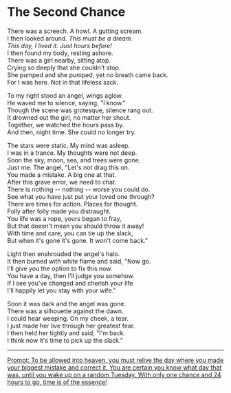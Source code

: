 # The Second Chance

There was a screech. A howl. A gutting scream.  \
I then looked around. *This must be a dream.   \
This day, I lived it. Just hours before!*  \
I then found my body, resting ashore.  \
There was a girl nearby, sitting atop.  \
Crying so deeply that she couldn't stop.  \
She pumped and she pumped, yet no breath came back.  \
For I was here. Not in that lifeless sack.

To my right stood an angel, wings aglow.  \
He waved me to silence, saying, "I know."  \
Though the scene was grotesque, silence rang out.  \
It drowned out the girl, no matter her shout.  \
Together, we watched the hours pass by.  \
And then, night time. She could no longer try.

The stars were static. My mind was asleep.  \
I was in a trance. My thoughts were not deep.  \
Soon the sky, moon, sea, and trees were gone.  \
Just me. The angel, "Let's not drag this on.  \
You made a mistake. A big one at that.  \
After this grave error, we need to chat.  \
There is nothing -- nothing -- worse you could do.  \
See what you have just put your loved one through?  \
There are times for action. Places for thought.  \
Folly after folly made you distraught.  \
You life was a rope, yours began to fray,  \
But that doesn't mean you should throw it away!  \
With time and care, you can tie up the slack,  \
But when it's gone it's gone. It won't come back."

Light then enshrouded the angel's halo.  \
It then burned with white flame and said, "Now go.  \
I'll give you the option to fix this now.  \
You have a day, then I'll judge you somehow.  \
If I see you've changed and cherish your life  \
I'll happily let you stay with your wife."

Soon it was dark and the angel was gone.  \
There was a silhouette against the dawn.  \
I could hear weeping. On my cheek, a tear.  \
I just made her live through her greatest fear.  \
I then held her tightly and said, "I'm back.  \
I think now it's time to pick up the slack."

---

[Prompt: To be allowed into heaven, you must relive the day where you made your biggest mistake and correct it. You are certain you know what day that was, until you wake up on a random Tuesday. With only one chance and 24 hours to go, time is of the essence!](https://www.reddit.com/r/WritingPrompts/comments/1frbo72/wpto_be_allowed_into_heaven_you_must_relive_the/)

